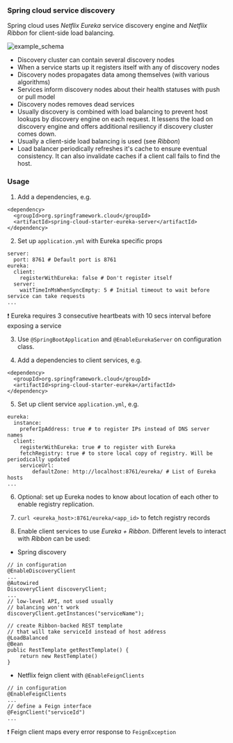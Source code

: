 ### Spring cloud service discovery

Spring cloud uses *Netflix Eureka* service discovery engine and *Netflix Ribbon* for client-side load balancing.

![example_schema](spring-cloud-files/discovery.png)

- Discovery cluster can contain several discovery nodes
- When a service starts up it registers itself with any of discovery nodes
- Discovery nodes propagates data among themselves (with various algorithms)
- Services inform discovery nodes about their health statuses with push or pull model
- Discovery nodes removes dead services
- Usually discovery is combined with load balancing to prevent host lookups by discovery engine on each request. It lessens the load on discovery engine and offers additional resiliency if discovery cluster comes down.
- Usually a client-side load balancing is used (see *Ribbon*)
- Load balancer periodically refreshes it's cache to ensure eventual consistency. It can also invalidate caches if a client call fails to find the host.

### Usage
1. Add a dependencies, e.g.
```
<dependency>
  <groupId>org.springframework.cloud</groupId>
  <artifactId>spring-cloud-starter-eureka-server</artifactId>
</dependency>
```
2. Set up `application.yml` with Eureka specific props
```
server:
  port: 8761 # Default port is 8761
eureka:
  client:
    registerWithEureka: false # Don't register itself
  server:
    waitTimeInMsWhenSyncEmpty: 5 # Initial timeout to wait before service can take requests
...
```
:exclamation: Eureka requires 3 consecutive heartbeats with 10 secs interval before exposing a service

3. Use `@SpringBootApplication` and `@EnableEurekaServer` on configuration class.

4. Add a dependencies to client services, e.g.
```
<dependency>
  <groupId>org.springframework.cloud</groupId>
  <artifactId>spring-cloud-starter-eureka</artifactId>
</dependency>
```
5. Set up client service `application.yml`, e.g.
```
eureka:
  instance:
    preferIpAddress: true # to register IPs instead of DNS server names
  client:
    registerWithEureka: true # to register with Eureka
    fetchRegistry: true # to store local copy of registry. Will be periodically updated
    serviceUrl:
        defaultZone: http://localhost:8761/eureka/ # List of Eureka hosts
...
```
6. Optional: set up Eureka nodes to know about location of each other to enable registry replication.

7. `curl <eureka_host>:8761/eureka/<app_id>` to fetch registry records

8. Enable client services to use *Eureka + Ribbon*. 
Different levels to interact with *Ribbon* can be used:
- Spring discovery
```
// in configuration
@EnableDiscoveryClient
...
@Autowired
DiscoveryClient discoveryClient;
...
// low-level API, not used usually
// balancing won't work
discoveryClient.getInstances("serviceName"); 
```
```
// create Ribbon-backed REST template
// that will take serviceId instead of host address
@LoadBalanced
@Bean
public RestTemplate getRestTemplate() {
    return new RestTemplate()
}
```
- Netflix feign client with `@EnableFeignClients`
```
// in configuration
@EnableFeignClients
...
// define a Feign interface
@FeignClient("serviceId")
...
```
:exclamation: Feign client maps every error response to `FeignException`


